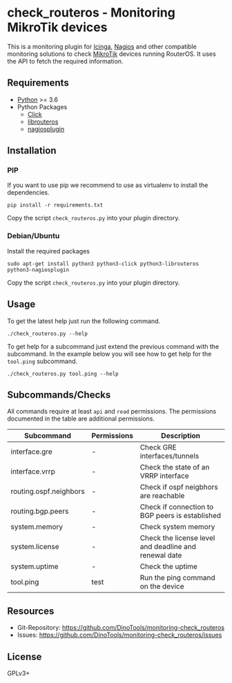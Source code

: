 check_routeros - Monitoring MikroTik devices
============================================

This is a monitoring plugin for [Icinga](https://icinga.com/), [Nagios](https://www.nagios.org/) and other compatible monitoring solutions to check [MikroTik](https://mikrotik.com/) devices running RouterOS.
It uses the API to fetch the required information.

Requirements
------------

- [Python](https://www.python.org/) >= 3.6
- Python Packages
    - [Click](https://pypi.org/project/click/)
    - [librouteros](https://pypi.org/project/librouteros/)
    - [nagiosplugin](https://pypi.org/project/nagiosplugin/)

Installation
------------

### PIP

If you want to use pip we recommend to use as virtualenv to install the dependencies.

```shell
pip install -r requirements.txt
```

Copy the script ```check_routeros.py``` into your plugin directory.

### Debian/Ubuntu

Install the required packages

```shell
sudo apt-get install python3 python3-click python3-librouteros python3-nagiosplugin
```

Copy the script ```check_routeros.py``` into your plugin directory.

Usage
-----

To get the latest help just run the following command.

```shell
./check_routeros.py --help
```

To get help for a subcommand just extend the previous command with the subcommand.
In the example below you will see how to get help for the ```tool.ping``` subcommand.

```shell
./check_routeros.py tool.ping --help
```

Subcommands/Checks
------------------

All commands require at least `api` and `read` permissions.
The permissions documented in the table are additional permissions.

| Subcommand             | Permissions | Description                                           |
|------------------------|-------------|-------------------------------------------------------|
| interface.gre          | -           | Check GRE interfaces/tunnels                          |
| interface.vrrp         | -           | Check the state of an VRRP interface                  |
| routing.ospf.neighbors | -           | Check if ospf neigbhors are reachable                 |
| routing.bgp.peers      | -           | Check if connection to BGP peers is established       |
| system.memory          | -           | Check system memory                                   |
| system.license         | -           | Check the license level and deadline and renewal date |
| system.uptime          | -           | Check the uptime                                      |
| tool.ping              | test        | Run the ping command on the device                    |

Resources
---------

- Git-Repository: https://github.com/DinoTools/monitoring-check_routeros
- Issues: https://github.com/DinoTools/monitoring-check_routeros/issues

License
-------

GPLv3+
